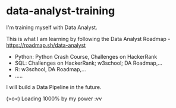 # data-analyst-training

I'm training myself with Data Analyst.

This is what I am learning by following the Data Analyst Roadmap - https://roadmap.sh/data-analyst
- Python: Python Crash Course, Challenges on HackerRank
- SQL: Challenges on HackerRank; w3school; DA Roadmap,...
- R: w3school, DA Roadmap,...
- .....

I will build a Data Pipeline in the future.

(>o<) Loading 1000% by my power :vv
